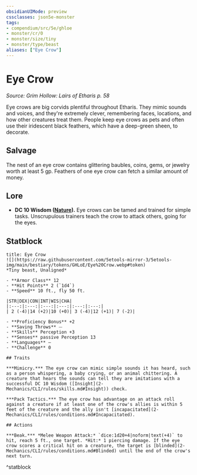 ```yaml
---
obsidianUIMode: preview
cssclasses: json5e-monster
tags:
- compendium/src/5e/ghloe
- monster/cr/0
- monster/size/tiny
- monster/type/beast
aliases: ["Eye Crow"]
---
```

# Eye Crow
*Source: Grim Hollow: Lairs of Etharis p. 58*  

Eye crows are big corvids plentiful throughout Etharis. They mimic sounds and voices, and they're extremely clever, remembering faces, locations, and how other creatures treat them. People keep eye crows as pets and often use their iridescent black feathers, which have a deep-green sheen, to decorate.

## Salvage

The nest of an eye crow contains glittering baubles, coins, gems, or jewelry worth at least 5 gp. Feathers of one eye crow can fetch a similar amount of money.

## Lore

- **DC 10 Wisdom ([Nature](2-Mechanics/CLI/rules/skills.md#Nature)).** Eye crows can be tamed and trained for simple tasks. Unscrupulous trainers teach the crow to attack others, going for the eyes.  

## Statblock

```ad-statblock
title: Eye Crow
![](https://raw.githubusercontent.com/5etools-mirror-3/5etools-img/main/bestiary/tokens/GHLoE/Eye%20Crow.webp#token)
*Tiny beast, Unaligned*

- **Armor Class** 12
- **Hit Points** 2 (`1d4`)
- **Speed** 10 ft., fly 50 ft.

|STR|DEX|CON|INT|WIS|CHA|
|:---:|:---:|:---:|:---:|:---:|:---:|
| 2 (-4)|14 (+2)|10 (+0)| 3 (-4)|12 (+1)| 7 (-2)|

- **Proficiency Bonus** +2
- **Saving Throws** ⏤
- **Skills** Perception +3
- **Senses** passive Perception 13
- **Languages** —
- **Challenge** 0

## Traits

***Mimicry.*** The eye crow can mimic simple sounds it has heard, such as a person whispering, a baby crying, or an animal chittering. A creature that hears the sounds can tell they are imitations with a successful DC 10 Wisdom ([Insight](2-Mechanics/CLI/rules/skills.md#Insight)) check.

***Pack Tactics.*** The eye crow has advantage on an attack roll against a creature if at least one of the crow's allies is within 5 feet of the creature and the ally isn't [incapacitated](2-Mechanics/CLI/rules/conditions.md#Incapacitated).

## Actions

***Beak.*** *Melee Weapon Attack:* `dice:1d20+4|noform|text(+4)` to hit, reach 5 ft., one target. *Hit:* 1 piercing damage. If the eye crow scores a critical hit on a creature, the target is [blinded](2-Mechanics/CLI/rules/conditions.md#Blinded) until the end of the crow's next turn.
```
^statblock